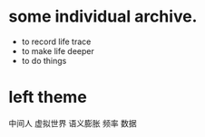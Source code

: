 
# some individual archive.

* to record life trace
* to make life deeper
* to do things 

# left theme
中间人
虚拟世界
语义膨胀
频率
数据